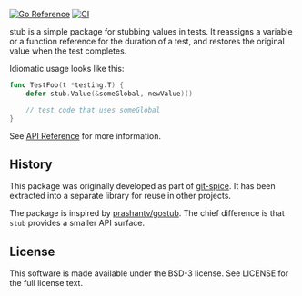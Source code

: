 [![Go Reference](https://pkg.go.dev/badge/go.abhg.dev/testing/stub.svg)](https://pkg.go.dev/go.abhg.dev/testing/stub)
[![CI](https://github.com/abhinav/stub-go/actions/workflows/ci.yml/badge.svg)](https://github.com/abhinav/stub-go/actions/workflows/ci.yml)

stub is a simple package for stubbing values in tests.
It reassigns a variable or a function reference for the duration of a test,
and restores the original value when the test completes.

Idiomatic usage looks like this:

```go
func TestFoo(t *testing.T) {
    defer stub.Value(&someGlobal, newValue)()

    // test code that uses someGlobal
}
```

See [API Reference](https://abhinav.github.io/stub-go/) for more information.

## History

This package was originally developed as part of [git-spice](https://abhinav.github.io/git-spice/).
It has been extracted into a separate library for reuse in other projects.

The package is inspired by [prashantv/gostub](https://github.com/prashantv/gostub).
The chief difference is that `stub` provides a smaller API surface.

## License

This software is made available under the BSD-3 license.
See LICENSE for the full license text.
